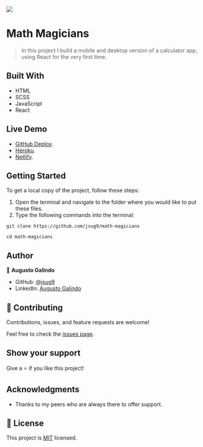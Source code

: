 ![](https://img.shields.io/badge/Microverse-blueviolet)

# Math Magicians

> In this project I build a mobile and desktop version of a calculator app, using React for the very first time.

## Built With

- HTML
- SCSS
- JavaScript
- React

## Live Demo

- [GitHub Deploy](https://jsug9.github.io/math-magicians/).
- [Heroku]().
- [Netlify]().

## Getting Started

To get a local copy of the project, follow these steps: 
1. Open the terminal and navigate to the folder where you would like to put these files.
2. Type the following commands into the terminal: 
 ```
 git clone https://github.com/jsug9/math-magicians
 ```
 ```
 cd math-magicians
 ```

## Author

👤 **Augusto Galindo**

- GitHub: [@jsug9](https://github.com/jsug9)
- LinkedIn: [Augusto Galindo](https://www.linkedin.com/in/augustogalindo/)

## 🤝 Contributing

Contributions, issues, and feature requests are welcome!

Feel free to check the [issues page](https://github.com/jsug9/math-magicians/issues).
## Show your support

Give a ⭐️ if you like this project!

## Acknowledgments

- Thanks to my peers who are always there to offer support. 

## 📝 License

This project is [MIT](./LICENSE) licensed.